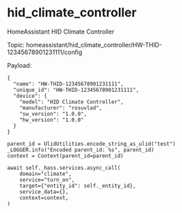 # hid_climate_controller
HomeAssistant HID Climate Controller


Topic: homeassistant/hid_climate_controller/HW-THID-12345678901231111/config


Payload:

```
{
  "name": "HW-THID-12345678901231111",
  "unique_id": "HW-THID-12345678901231111",
  "device": {
    "model": "HID Climate Controller",
    "manufacturer": "rosuvlad",
    "sw_version": "1.0.0",
    "hw_version": "1.0.0"
  }
}
```


```
parent_id = UlidUtilities.encode_string_as_ulid("test")
_LOGGER.info("Encoded parent_id: %s", parent_id)
context = Context(parent_id=parent_id)

await self._hass.services.async_call(
    domain="climate",
    service="turn_on",
    target={"entity_id": self._entity_id},
    service_data={},
    context=context,
)
```